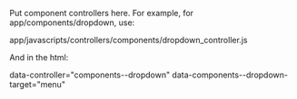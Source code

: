 Put component controllers here. For example,
for app/components/dropdown, use:

app/javascripts/controllers/components/dropdown_controller.js

And in the html:

data-controller="components--dropdown"
data-components--dropdown-target="menu"

